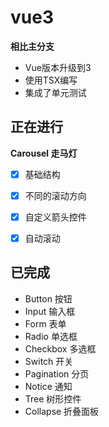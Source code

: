 # vue3
**相比主分支**

* Vue版本升级到3
* 使用TSX编写
* 集成了单元测试



## 正在进行

**Carousel 走马灯**

- [x] 基础结构

- [x] 不同的滚动方向

- [x] 自定义箭头控件

- [x] 自动滚动

  

  


## 已完成

* Button 按钮
* Input 输入框
* Form 表单
* Radio 单选框
* Checkbox 多选框
* Switch 开关
* Pagination 分页
* Notice 通知
* Tree 树形控件
* Collapse 折叠面板

